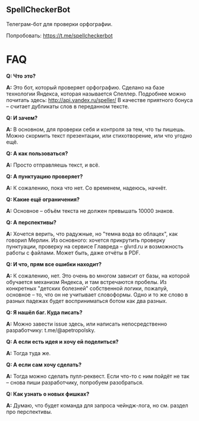 ## SpellCheckerBot

Телеграм-бот для проверки орфографии.

Попробовать: https://t.me/spellcheckerbot

FAQ
===
<b>Q: Что это?</b>

<b>A:</b> Это бот, который проверяет орфографию. Сделано на базе технологии Яндекса, которая называется Спеллер. Подробнее можно почитать здесь: http://api.yandex.ru/speller/
В качестве приятного бонуса – считает дубликаты слов в переданном тексте.

<b>Q: И зачем?</b>

<b>A:</b> В основном, для проверки себя и контроля за тем, что ты пишешь. Можно скормить текст презентации, или стихотворение, или что угодно ещё.

<b>Q: А как пользоваться?</b>

<b>A:</b> Просто отправляешь текст, и всё. 

<b>Q: А пунктуацию проверяет?</b>

<b>A:</b> К сожалению, пока что нет. Со временем, надеюсь, начнёт. 

<b>Q: Какие ещё ограничения?</b>

<b>A:</b> Основное – объём текста не должен превышать 10000 знаков.

<b>Q: А перспективы?</b>

<b>A:</b> Хочется верить, что радужные, но "темна вода во облацех", как говорил Мерлин. Из основного: хочется прикрутить проверку пунктуации, 
проверку на сервисе Главреда – glvrd.ru и возможность работы с файлами. Может быть, даже отчёты в PDF. 

<b>Q: И что, прям все ошибки находит?</b>

<b>A:</b> К сожалению, нет. Это очень во многом зависит от базы, на которой обучается механизм Яндекса, и там встречаются пробелы. Из конкретных "детских болезней" 
собственной логики, пожалуй, основное – то, что он не учитывает словоформы. Одно и то же слово в разных падежах будет восприниматься ботом как два разных.

<b>Q: Я нашёл баг. Куда писать?</b>

<b>A:</b> Можно завести issue здесь, или написать непосредственно разработчику: t.me/@apetropolsky.

<b>Q: А если есть идея и хочу ей поделиться?</b>

<b>A:</b> Тогда туда же.

<b>Q: А если сам хочу сделать?</b>

<b>A:</b> Тогда можно сделать пулл-реквест. Если что-то с ним пойдёт не так – снова пиши разработчику, попробуем разобраться. 

<b>Q: Как узнать о новых фишках?</b>

<b>A:</b> Думаю, что будет команда для запроса чейндж-лога, но см. раздел про перспективы. 
 
 
